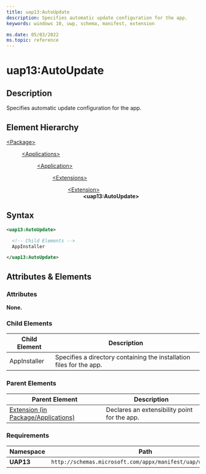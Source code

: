 ```yaml
---
title: uap13:AutoUpdate
description: Specifies automatic update configuration for the app.
keywords: windows 10, uwp, schema, manifest, extension

ms.date: 05/03/2022
ms.topic: reference
---
```


# uap13:AutoUpdate

## Description

Specifies automatic update configuration for the app.

## Element Hierarchy

<dl>
<dt><a href="element-package.md">&lt;Package&gt;</a></dt>
<dd>
<dl>
<dt><a href="element-applications.md">&lt;Applications&gt;</a></dt>
<dd>
<dl>
<dt><a href="element-application.md">&lt;Application&gt;</a></dt>
<dd>
<dl>
<dt><a href="element-extensions.md">&lt;Extensions&gt;</a></dt>
<dd>
<dl>
<dt><a href="element-extension.md">&lt;Extension&gt;</a></dt>
<dd><strong>&lt;uap13:AutoUpdate&gt;</strong></dd>
</dl>
</dd>
</dl>
</dd>
</dl>
</dd>
</dl>
</dd>
</dl>

## Syntax

``` XML
<uap13:AutoUpdate>

  <!-- Child Elements -->
  AppInstaller

</uap13:AutoUpdate>
```

## Attributes & Elements

### Attributes

**None.**

### Child Elements

| Child Element | Description |
|-|-|
| AppInstaller | Specifies a directory containing the installation files for the app. |

### Parent Elements

| Parent Element | Description |
|-|-|
| [Extension (in Package/Applications)](element-extension.md) | Declares an extensibility point for the app. |

### Requirements

| Namespace | Path |
|-|-|
| **UAP13** | `http://schemas.microsoft.com/appx/manifest/uap/windows/10/13` |